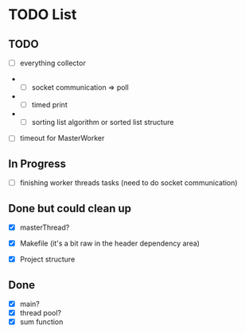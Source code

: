 # TODO List

## TODO

 - [ ] everything collector
 - - [ ] socket communication => poll
 - - [ ] timed print
 - - [ ] sorting list algorithm or sorted list structure
 - [ ] timeout for MasterWorker

## In Progress
 - [ ] finishing worker threads tasks (need to do socket communication)

## Done but could clean up
 - [x] masterThread?
 - [x] Makefile (it's a bit raw in the header dependency area)
 - [x] Project structure


## Done
 - [x] main?
 - [x] thread pool?
 - [x] sum function